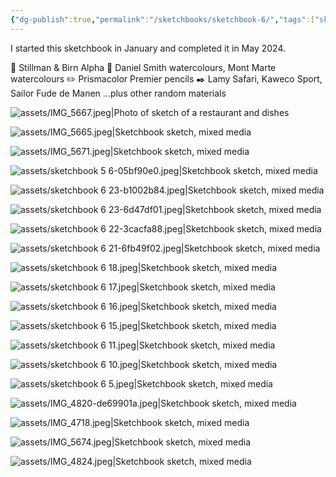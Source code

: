 ```yaml
---
{"dg-publish":true,"permalink":"/sketchbooks/sketchbook-6/","tags":["sketchbooks"],"noteIcon":"","created":"2024-12-08"}
---
```


I started this sketchbook in January and completed it in May 2024.

📖  Stillman & Birn Alpha
🎨 Daniel Smith watercolours, Mont Marte watercolours
✏️ Prismacolor Premier pencils 
✒️ Lamy Safari, Kaweco Sport, Sailor Fude de Manen
...plus other random materials

![assets/IMG_5667.jpeg|Photo of sketch of a restaurant and dishes](/img/user/assets/IMG_5667.jpeg)


![assets/IMG_5665.jpeg|Sketchbook sketch, mixed media](/img/user/assets/IMG_5665.jpeg)

![assets/IMG_5671.jpeg|Sketchbook sketch, mixed media](/img/user/assets/IMG_5671.jpeg)

![assets/sketchbook 5 6-05bf90e0.jpeg|Sketchbook sketch, mixed media](/img/user/assets/sketchbook%205%206-05bf90e0.jpeg)

![assets/sketchbook 6 23-b1002b84.jpeg|Sketchbook sketch, mixed media](/img/user/assets/sketchbook%206%2023-b1002b84.jpeg)

![assets/sketchbook 6 23-6d47df01.jpeg|Sketchbook sketch, mixed media](/img/user/assets/sketchbook%206%2023-6d47df01.jpeg)

![assets/sketchbook 6 22-3cacfa88.jpeg|Sketchbook sketch, mixed media](/img/user/assets/sketchbook%206%2022-3cacfa88.jpeg)

![assets/sketchbook 6 21-6fb49f02.jpeg|Sketchbook sketch, mixed media](/img/user/assets/sketchbook%206%2021-6fb49f02.jpeg)

![assets/sketchbook 6 18.jpeg|Sketchbook sketch, mixed media](/img/user/assets/sketchbook%206%2018.jpeg)

![assets/sketchbook 6 17.jpeg|Sketchbook sketch, mixed media](/img/user/assets/sketchbook%206%2017.jpeg)

![assets/sketchbook 6 16.jpeg|Sketchbook sketch, mixed media](/img/user/assets/sketchbook%206%2016.jpeg)

![assets/sketchbook 6 15.jpeg|Sketchbook sketch, mixed media](/img/user/assets/sketchbook%206%2015.jpeg)

![assets/sketchbook 6 11.jpeg|Sketchbook sketch, mixed media](/img/user/assets/sketchbook%206%2011.jpeg)

![assets/sketchbook 6 10.jpeg|Sketchbook sketch, mixed media](/img/user/assets/sketchbook%206%2010.jpeg)

![assets/sketchbook 6 5.jpeg|Sketchbook sketch, mixed media](/img/user/assets/sketchbook%206%205.jpeg)

![assets/IMG_4820-de69901a.jpeg|Sketchbook sketch, mixed media](/img/user/assets/IMG_4820-de69901a.jpeg)

![assets/IMG_4718.jpeg|Sketchbook sketch, mixed media](/img/user/assets/IMG_4718.jpeg)

![assets/IMG_5674.jpeg|Sketchbook sketch, mixed media](/img/user/assets/IMG_5674.jpeg)

![assets/IMG_4824.jpeg|Sketchbook sketch, mixed media](/img/user/assets/IMG_4824.jpeg)